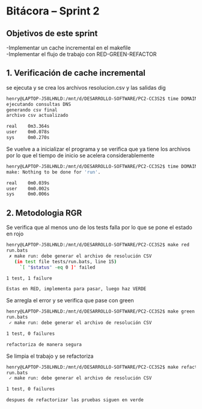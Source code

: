 # Bitácora – Sprint 2

##  Objetivos de este sprint

-Implementar un cache incremental en el makefile \
-Implementar el flujo de trabajo con RED-GREEN-REFACTOR

## 1. Verificación de cache incremental
se ejecuta y se crea los archivos resolucion.csv y las salidas dig
```bash
henry@LAPTOP-J58LHNLD:/mnt/d/DESARROLLO-SOFTWARE/PC2-CC3S2$ time DOMAINS="google.com,github.com,uni.pe" DNS_SERVER=1.1.1.1 make run
ejecutando consultas DNS
generando csv final
archivo csv actualizado

real    0m3.364s
user    0m0.078s
sys     0m0.270s
```
Se vuelve a a inicializar el programa y se verifica que ya tiene los archivos por lo que el tiempo de inicio se acelera considerablemente
```bash
henry@LAPTOP-J58LHNLD:/mnt/d/DESARROLLO-SOFTWARE/PC2-CC3S2$ time DOMAINS="google.com,github.com,uni.pe" DNS_SERVER=1.1.1.1 make run
make: Nothing to be done for 'run'.

real    0m0.039s
user    0m0.002s
sys     0m0.006s
```
## 2. Metodologia RGR

Se verifica que al menos uno de los tests falla por lo que se pone el estado en rojo

```bash
henry@LAPTOP-J58LHNLD:/mnt/d/DESARROLLO-SOFTWARE/PC2-CC3S2$ make red
run.bats
 ✗ make run: debe generar el archivo de resolución CSV
   (in test file tests/run.bats, line 15)
     `[ "$status" -eq 0 ]' failed

1 test, 1 failure

Estas en RED, implementa para pasar, luego haz VERDE
```
Se arregla el error y se verifica que pase con green
```bash
henry@LAPTOP-J58LHNLD:/mnt/d/DESARROLLO-SOFTWARE/PC2-CC3S2$ make green
run.bats
 ✓ make run: debe generar el archivo de resolución CSV

1 test, 0 failures

refactoriza de manera segura
```
Se limpia el trabajo y se refactoriza
```bash
henry@LAPTOP-J58LHNLD:/mnt/d/DESARROLLO-SOFTWARE/PC2-CC3S2$ make refactor
run.bats
 ✓ make run: debe generar el archivo de resolución CSV

1 test, 0 failures

despues de refactorizar las pruebas siguen en verde
```
